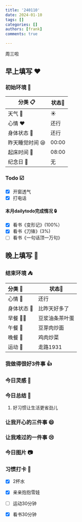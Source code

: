 ```yaml
---
title: '240110'
date: 2024-01-10
tags: []
categories: []
authors: [frank]
comments: true

---
```


周三啦

<!-- more -->

## 早上填写 :heart:

### 初始环境 :european_castle:

| 分类 :clipboard:                   | 状态:stars: |
| ---------------------------------- | ----------- |
| 天气 :penguin:                     | :sunny:     |
| 心情 :heart:                       | 还行 |
| 身体状态 :information_desk_person: | 还行 |
| 昨天睡觉时间 :sleepy:              | 00:00  |
| 起床时间 :couple_with_heart:       | 08:00  |
| 纪念日 :calendar:                  | 无          |

### Todo :ballot_box_with_check:

- [x] 开窗透气
- [x] 打电话

#### 本月dailytodo完成情况 :lock:

- [x] 看书《变形记》(100%）
- [x] 看书《刀锋》(3%)
- [ ] 看书《一句话顶一万句》

## 晚上填写 :bridge_at_night:

### 结束环境 :tent:

| 分类 :blue_book:                   | 状态:stars:        |
| :--------------------------------- | ------------------ |
| 心情 :heartbeat:                   | 还行           |
| 身体状态 :information_desk_person: | 比昨天好多了 |
| 早餐 :egg::bread:                  | 豆浆油条茶叶蛋  |
| 午餐 :stew:                        | 豆芽肉炒面 |
| 晚餐 :sushi:                       | 鸡肉炒菜  |
| 运动 :dancers:                     | 走路1931      |

### 我做得很好3件事 :thumbsup:

### 今日灵感 :thought_balloon:

### 今日总结 :pencil:
1. 好习惯让生活更省劲儿

### 让我开心的三件事 :smile:

### 让我难过的一件事 :cry:

### 今日图片 :camera:

### 习惯打卡 :high_brightness:

- [x] 2杯水
- [x] 亲亲抱抱雪娃
- [ ] 运动30分钟
- [x] 看书30分钟

